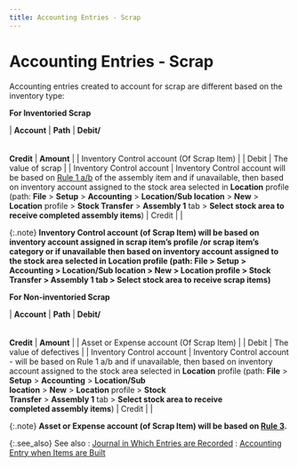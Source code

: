 ```yaml
---
title: Accounting Entries - Scrap
---
```


# Accounting Entries - Scrap


Accounting entries created to account for scrap are different based  on the inventory type:


**For Inventoried Scrap**


| **Account** | **Path** | **Debit/**<br/><br/><br/>**Credit** | **Amount** |
| Inventory Control account (Of Scrap Item) |  | Debit | The value of scrap |
| Inventory Control account | Inventory Control account will be based on [Rule  1 a/b]({{site.sp_chm}}/misc/determining_inventory_control_account_for_sales_documents.html) of the assembly item and if unavailable, then based on inventory  account assigned to the stock area selected in **Location**  profile (path: **File** > **Setup** > **Accounting**  > **Location/Sub location** >  **New** > **Location**  profile > **Stock Transfer** >  **Assembly 1** tab > **Select stock area to receive completed assembly items**) | Credit |  |



{:.note}
**Inventory Control account (of Scrap Item)  will be based on inventory account assigned in scrap item’s profile /or  scrap item’s category or if unavailable then based on inventory account  assigned to the stock area selected in **Location**  profile (path: **File** > **Setup** > **Accounting**  > **Location/Sub location** >  **New** > **Location**  profile > **Stock Transfer** >  **Assembly 1** tab > **Select 
 stock area to receive scrap items**)**


**For Non-inventoried Scrap**


| **Account** | **Path** | **Debit/**<br/><br/><br/>**Credit** | **Amount** |
| Asset or Expense account (Of Scrap Item) |  | Debit | The value of defectives |
| Inventory Control account | Inventory Control account - will be based on Rule 1 a/b and if unavailable,  then based on inventory account assigned to the stock area selected in  **Location** profile (path: **File** > **Setup**  > **Accounting** > **Location/Sub <br/> location** > **New** >  **Location** profile > **Stock <br/> Transfer** > **Assembly 1**  tab > **Select stock area to receive <br/> completed assembly items**) | Credit |  |



{:.note}
**Asset or Expense account (of Scrap Item) will  be based on [Rule  3]({{site.pp_chm}}/misc/determining_inventory_control_account_for_purchase_documents.html).**


{:.see_also}
See also
: [Journal  in Which Entries are Recorded]({{site.ba_baseurl}}/prod-asm/building-wo/entering-qty-built/accounting-entries/jrn_in_which_acc_entries_are_recorded.html)
: [Accounting  Entry when Items are Built]({{site.ba_baseurl}}/prod-asm/building-wo/entering-qty-built/accounting-entries/accounting_entries_when_items_are_built.html)
